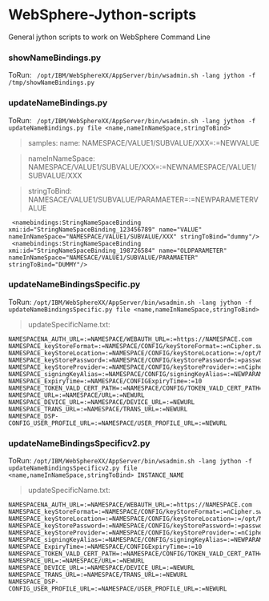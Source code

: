 # WebSphere-Jython-scripts
General jython scripts to work on WebSphere Command Line

### showNameBindings.py
ToRun: ``` /opt/IBM/WebSphereXX/AppServer/bin/wsadmin.sh -lang jython -f /tmp/showNameBindings.py```

### updateNameBindings.py

ToRun: ``` /opt/IBM/WebSphereXX/AppServer/bin/wsadmin.sh -lang jython -f updateNameBindings.py file <name,nameInNameSpace,stringToBind>```

>samples:
>name:
NAMESPACE/VALUE1/SUBVALUE/XXX=:=NEWVALUE

>nameInNameSpace:
NAMESPACE/VALUE1/SUBVALUE/XXX=:=NEWNAMESPACE/VALUE1/SUBVALUE/XXX

>stringToBind:
NAMESACE/VALUE1/SUBVALUE/PARAMAETER=:=NEWPARAMETERVALUE
```
 <namebindings:StringNameSpaceBinding xmi:id="StringNameSpaceBinding_123456789" name="VALUE" nameInNameSpace="NAMESPACE/VALUE1/SUBVALUE/XXX" stringToBind="dummy"/>
 <namebindings:StringNameSpaceBinding xmi:id="StringNameSpaceBinding_198726584" name="OLDPARAMETER" nameInNameSpace="NAMESACE/VALUE1/SUBVALUE/PARAMAETER" stringToBind="DUMMY"/>
```
### updateNameBindingsSpecific.py

ToRun: ```/opt/IBM/WebSphereXX/AppServer/bin/wsadmin.sh -lang jython -f updateNameBindingsSpecific.py file <name,nameInNameSpace,stringToBind>```

>updateSpecificName.txt:
```
NAMESPACENA_AUTH_URL=:=NAMESPACE/WEBAUTH_URL=:=https://NAMESPACE.com
NAMESPACE_keyStoreFormat=:=NAMESPACE/CONFIG/keyStoreFormat=:=nCipher.sworld
NAMESPACE_keyStoreLocation=:=NAMESPACE/CONFIG/keyStoreLocation=:=/opt/NAMESPACE/keystore/config/name.keystore
NAMESPACE_keyStorePassword=:=NAMESPACE/CONFIG/keyStorePassword=:=password
NAMESPACE_keyStoreProvider=:=NAMESPACE/CONFIG/keyStoreProvider=:=nCipherKM
NAMESPACE_signingKeyAlias=:=NAMESPACE/CONFIG/signingKeyAlias=:=NEWPARAMETER
NAMESPACE_ExpiryTime=:=NAMESPACE/CONFIGExpiryTime=:=10
NAMESPACE_TOKEN_VALD_CERT_PATH=:=NAMESPACE/CONFIG/TOKEN_VALD_CERT_PATH=:=/opt/NAMESPACE/keystore/credential_encryption_sha256.cer
NAMESPACE_URL=:=NAMESPACE/URL=:=NEWURL
NAMESPACE_DEVICE_URL=:=NAMESPACE/DEVICE_URL=:=NEWURL
NAMESPACE_TRANS_URL=:=NAMESPACE/TRANS_URL=:=NEWURL
NAMESPACE_DSP-CONFIG_USER_PROFILE_URL=:=NAMESPACE/USER_PROFILE_URL=:=NEWURL
```
### updateNameBindingsSpecificv2.py

ToRun: ``` /opt/IBM/WebSphereXX/AppServer/bin/wsadmin.sh -lang jython -f updateNameBindingsSpecificv2.py file <name,nameInNameSpace,stringToBind> INSTANCE_NAME ```

>updateSpecificName.txt:
```
NAMESPACENA_AUTH_URL=:=NAMESPACE/WEBAUTH_URL=:=https://NAMESPACE.com
NAMESPACE_keyStoreFormat=:=NAMESPACE/CONFIG/keyStoreFormat=:=nCipher.sworld
NAMESPACE_keyStoreLocation=:=NAMESPACE/CONFIG/keyStoreLocation=:=/opt/NAMESPACE/keystore/config/name.keystore
NAMESPACE_keyStorePassword=:=NAMESPACE/CONFIG/keyStorePassword=:=password
NAMESPACE_keyStoreProvider=:=NAMESPACE/CONFIG/keyStoreProvider=:=nCipherKM
NAMESPACE_signingKeyAlias=:=NAMESPACE/CONFIG/signingKeyAlias=:=NEWPARAMETER
NAMESPACE_ExpiryTime=:=NAMESPACE/CONFIGExpiryTime=:=10
NAMESPACE_TOKEN_VALD_CERT_PATH=:=NAMESPACE/CONFIG/TOKEN_VALD_CERT_PATH=:=/opt/NAMESPACE/keystore/credential_encryption_sha256.cer
NAMESPACE_URL=:=NAMESPACE/URL=:=NEWURL
NAMESPACE_DEVICE_URL=:=NAMESPACE/DEVICE_URL=:=NEWURL
NAMESPACE_TRANS_URL=:=NAMESPACE/TRANS_URL=:=NEWURL
NAMESPACE_DSP-CONFIG_USER_PROFILE_URL=:=NAMESPACE/USER_PROFILE_URL=:=NEWURL
